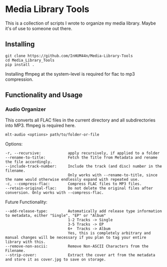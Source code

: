 # Media Library Tools

This is a collection of scripts I wrote to organize my media library. Maybe it's of use to someone out there.

## Installing

```
git clone https://github.com/InHUM44n/Media-Library-Tools
cd Media_Library_Tools
pip install .
```

Installing ffmpeg at the system-level is required for flac to mp3 compression.

## Functionality and Usage

### Audio Organizer

This converts all FLAC files in the current directory and all subdirectories into MP3. ffmpeg is required here.
```
mlt-audio <options> path/to/folder-or-file
```
Options:
```
-r, --recursive:            apply recursively, if applied to a folder
--rename-to-title:          Fetch the Title from Metadata and rename the file accordingly.
--include-track-number:     Include the track (and disc) number in the filename.
                            Only works with --rename-to-title, since the name would otherwise endlessly expand with repeated use.
-c, --compress-flac:        Compress FLAC files to MP3 files.
--retain-original-flac:     Do not delete the original files after conversion. Only works with --compress-flac.
```
Future Functionality:
```
--add-release-type:         Automatically add release type information to metadata, either "Single", "EP" or "Album"
                            1-2 Tracks -> Single
                            3-5 Tracks -> EP
                            6+  Tracks -> Album
                            Yes, this is completely arbitrary and manual changes will be necessary if you plan to tag your entire library with this.
--remove-non-ascii:         Remove Non-ASCII Characters from the Filename.
--strip-cover:              Extract the cover art from the metadata and store it as cover.jpg to save on storage.
```